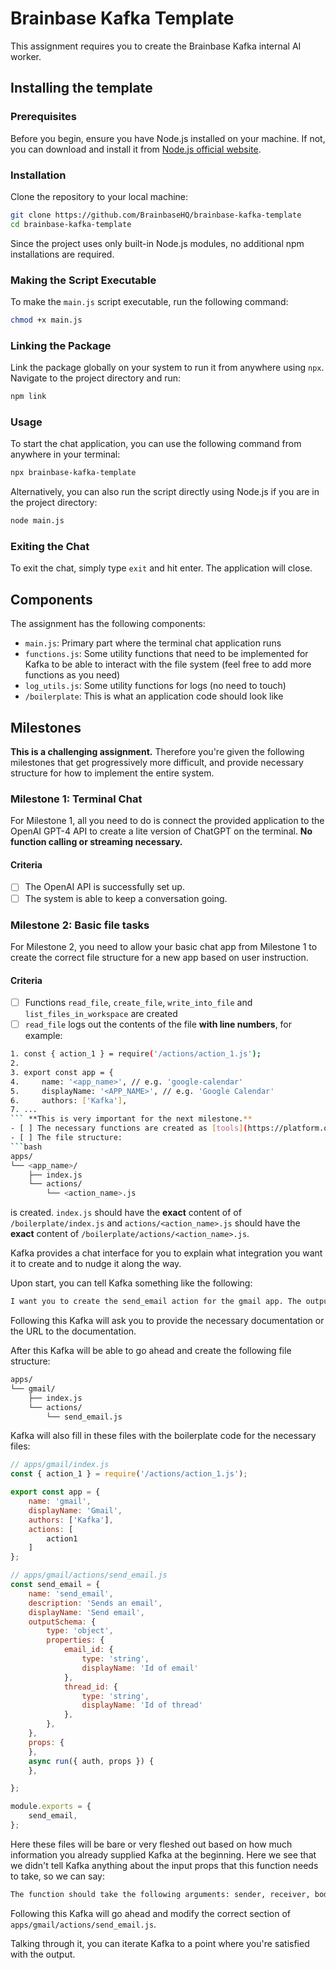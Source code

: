 # Brainbase Kafka Template

This assignment requires you to create the Brainbase Kafka internal AI worker.

## Installing the template

### Prerequisites

Before you begin, ensure you have Node.js installed on your machine. If not, you can download and install it from [Node.js official website](https://nodejs.org/).

### Installation

Clone the repository to your local machine:

```bash
git clone https://github.com/BrainbaseHQ/brainbase-kafka-template
cd brainbase-kafka-template
```

Since the project uses only built-in Node.js modules, no additional npm installations are required.

### Making the Script Executable

To make the `main.js` script executable, run the following command:

```bash
chmod +x main.js
```

### Linking the Package

Link the package globally on your system to run it from anywhere using `npx`. Navigate to the project directory and run:

```bash
npm link
```

### Usage

To start the chat application, you can use the following command from anywhere in your terminal:

```bash
npx brainbase-kafka-template
```

Alternatively, you can also run the script directly using Node.js if you are in the project directory:

```bash
node main.js
```

### Exiting the Chat

To exit the chat, simply type `exit` and hit enter. The application will close.

## Components

The assignment has the following components:

- `main.js`: Primary part where the terminal chat application runs
- `functions.js`: Some utility functions that need to be implemented for Kafka to be able to interact with the file system (feel free to add more functions as you need)
- `log_utils.js`: Some utility functions for logs (no need to touch)
- `/boilerplate`: This is what an application code should look like

## Milestones

**This is a challenging assignment.** Therefore you're given the following milestones that get progressively more difficult, and provide necessary structure for how to implement the entire system.

### Milestone 1: Terminal Chat
For Milestone 1, all you need to do is connect the provided application to the OpenAI GPT-4 API to create a lite version of ChatGPT on the terminal. **No function calling or streaming necessary.**

#### Criteria
- [ ] The OpenAI API is successfully set up.
- [ ] The system is able to keep a conversation going.

### Milestone 2: Basic file tasks
For Milestone 2, you need to allow your basic chat app from Milestone 1 to create the correct file structure for a new app based on user instruction.

#### Criteria
- [ ] Functions `read_file`, `create_file`, `write_into_file` and `list_files_in_workspace` are created
- [ ] `read_file` logs out the contents of the file **with line numbers**, for example:
```bash
1. const { action_1 } = require('/actions/action_1.js');
2. 
3. export const app = {
4.     name: '<app_name>', // e.g. 'google-calendar'
5.     displayName: '<APP_NAME>', // e.g. 'Google Calendar'
6.     authors: ['Kafka'],
7. ...
``` **This is very important for the next milestone.**
- [ ] The necessary functions are created as [tools](https://platform.openai.com/docs/guides/function-calling)  
- [ ] The file structure:
```bash
apps/
└── <app_name>/
    ├── index.js
    └── actions/
        └── <action_name>.js
```
is created. `index.js` should have the **exact** content of of `/boilerplate/index.js` and `actions/<action_name>.js` should have the **exact** content of `/boilerplate/actions/<action_name>.js`.


Kafka provides a chat interface for you to explain what integration you want it to create and to nudge it along the way.

Upon start, you can tell Kafka something like the following:

```bash
I want you to create the send_email action for the gmail app. The output of the action should have the id of the email sent and the thread id.
```

Following this Kafka will ask you to provide the necessary documentation or the URL to the documentation.

After this Kafka will be able to go ahead and create the following file structure:

```bash
apps/
└── gmail/
    ├── index.js
    └── actions/
        └── send_email.js
```

Kafka will also fill in these files with the boilerplate code for the necessary files:

```javascript
// apps/gmail/index.js
const { action_1 } = require('/actions/action_1.js');

export const app = {
    name: 'gmail',
    displayName: 'Gmail',
    authors: ['Kafka'],
    actions: [
        action1
    ]
};
```

```javascript
// apps/gmail/actions/send_email.js
const send_email = {
    name: 'send_email',
    description: 'Sends an email',
    displayName: 'Send email',
    outputSchema: {
        type: 'object',
        properties: {
            email_id: {
                type: 'string',
                displayName: 'Id of email'
            },
            thread_id: {
                type: 'string',
                displayName: 'Id of thread'
            },
        },
    },
    props: {
    },
    async run({ auth, props }) {
    },

};

module.exports = {
    send_email,
};
```

Here these files will be bare or very fleshed out based on how much information you already supplied Kafka at the beginning. Here we see that we didn't tell Kafka anything about the input props that this function needs to take, so we can say:

```bash
The function should take the following arguments: sender, receiver, body and subject
```

Following this Kafka will go ahead and modify the correct section of `apps/gmail/actions/send_email.js`.

Talking through it, you can iterate Kafka to a point where you're satisfied with the output.